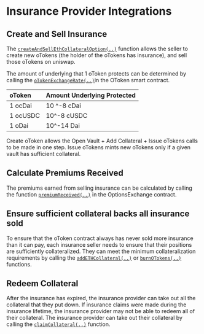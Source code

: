 # Insurance Provider Integrations

## Create and Sell Insurance

The [`createAndSellEthCollateralOption(..)`](../otoken.md#eth-collateralized-options-2) function allows the seller to create new oTokens \(the holder of the oTokens has insurance\), and sell those oTokens on uniswap. 

The amount of underlying that 1 oToken protects can be determined by calling the [`oTokenExchangeRate(..)`](../otoken.md#otoken-exchange-rate)in the OToken smart contract.

| oToken | Amount Underlying Protected |
| :--- | :--- |
| 1 ocDai | 10 ^-8 cDai |
| 1 ocUSDC | 10^-8 cUSDC |
| 1 oDai | 10^-14 Dai |

Create oToken allows the Open Vault + Add Collateral + Issue oTokens calls to be made in one step. Issue oTokens mints new oTokens only if a given vault has sufficient collateral. 

## Calculate Premiums Received

The premiums earned from selling insurance can be calculated by calling the function [`premiumReceived(..)`](../optionsexchange-buy-and-sell-otokens.md#calculate-premiums-received) in the OptionsExchange contract. 

## Ensure sufficient collateral backs all insurance sold 

To ensure that the oToken contract always has never sold more insurance than it can pay, each insurance seller needs to ensure that their positions are sufficiently collateralized. They can meet the minimum collateralization requirements by calling the [`addETHCollateral(..)`](../otoken.md#add-eth-collateral) or [`burnOTokens(..)`](../otoken.md#burn-otokens) functions. 

## Redeem Collateral

After the insurance has expired, the insurance provider can take out all the collateral that they put down. If insurance claims were made during the insurance lifetime, the insurance provider may not be able to redeem all of their collateral. The insurance provider can take out their collateral by calling the [`claimCollateral(..)`](../otoken.md#claim-collateral) function. 

